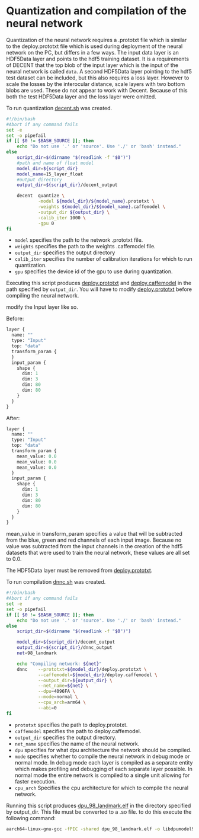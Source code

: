 # Quantization and compilation of the neural network

Quantization of the neural network requires a .prototxt file which is similar to the deploy.prototxt file which is used during deployment of the neural network on the PC, but differs in a few ways. The input data layer is an HDF5Data layer and points to the hdf5 training dataset. It is a requirements of DECENT that the top blob of the input layer which is the input of the neural network is called `data`. A second HDF5Data layer pointing to the hdf5 test dataset can be included, but this also requires a loss layer. However to scale the losses by the interocular distance, scale layers with two bottom blobs are used. These do not appear to work with Decent. Because of this both the test HDF5Data layer and the loss layer were omitted.

To run quantization [decent.sh](../dnndk/decent.sh) was created.

```bash
#!/bin/bash
#Abort if any command fails
set -e
set -o pipefail
if [[ $0 != $BASH_SOURCE ]]; then
    echo "Do not use '.' or 'source'. Use './' or 'bash' instead."
else
    script_dir=$(dirname "$(readlink -f "$0")")
    #path and name of float model
    model_dir=${script_dir}
    model_name=15_layer_float
    #output directory
    output_dir=${script_dir}/decent_output

    decent  quantize \
            -model ${model_dir}/${model_name}.prototxt \
            -weights ${model_dir}/${model_name}.caffemodel \
            -output_dir ${output_dir} \
            -calib_iter 1000 \
            -gpu 0
fi
```

* `model` specifies the path to the network .prototxt file.
* `weights` specifies the path to the weights .caffemodel file.
* `output_dir` specifies the output directory
* `calib_iter` specifies the number of calibration iterations for which to run quantization.
* `gpu` specifies the device id of the gpu to use during quantization.

Executing this script produces [deploy.prototxt](../dnndk/decent_output/deploy.prototxt) and [deploy.caffemodel](../dnndk/decent_output/deploy.caffemodel) in the path specified by `output_dir`. You will have to modify [deploy.prototxt](../dnndk/decent_output/deploy.prototxt) before compiling the neural network.

modify the Input layer like so.

Before:

```protobuf
layer {
  name: ""
  type: "Input"
  top: "data"
  transform_param {
  }
  input_param {
    shape {
      dim: 1
      dim: 3
      dim: 80
      dim: 80
    }
  }
}
```

After:

```protobuf
layer {
  name: ""
  type: "Input"
  top: "data"
  transform_param {
    mean_value: 0.0
    mean_value: 0.0
    mean_value: 0.0
  }
  input_param {
    shape {
      dim: 1
      dim: 3
      dim: 80
      dim: 80
    }
  }
}

```

mean_value in transform_param specifies a value that will be subtracted from the blue, green and red channels of each input image. Because no value was subtracted from the input channels in the creation of the hdf5 datasets that were used to train the neural network, these values are all set to 0.0.

The HDF5Data layer must be removed from [deploy.prototxt](../dnndk/decent_output/deploy.prototxt).

To run compilation [dnnc.sh](../dnndk/dnnc.sh) was created.

```bash
#!/bin/bash
#Abort if any command fails
set -e
set -o pipefail
if [[ $0 != $BASH_SOURCE ]]; then
    echo "Do not use '.' or 'source'. Use './' or 'bash' instead."
else
    script_dir=$(dirname "$(readlink -f "$0")")

    model_dir=${script_dir}/decent_output
    output_dir=${script_dir}/dnnc_output
    net=98_landmark

    echo "Compiling network: ${net}"
    dnnc    --prototxt=${model_dir}/deploy.prototxt \
            --caffemodel=${model_dir}/deploy.caffemodel \
            --output_dir=${output_dir} \
            --net_name=${net} \
            --dpu=4096FA \
            --mode=normal \
            --cpu_arch=arm64 \
            --abi=0
fi
```

* `prototxt` specifies the path to deploy.prototxt.
* `caffemodel` specifies the path to deploy.caffemodel.
* `output_dir` specifies the output directory.
* `net_name` specifies the name of the neural network.
* `dpu` specifies for what dpu architecture the network should be compiled.
* `mode` specifies whether to compile the neural network in debug mode or normal mode. In debug mode each layer is compiled as a separate entity which makes profiling and debugging of each separate layer possible. In normal mode the entire network is compiled to a single unit allowing for faster execution.
* `cpu_arch` Specifies the cpu architecture for which to compile the neural network.

Running this script produces [dpu_98_landmark.elf](../dnndk/dnnc_output/dpu_98_landmark.elf) in the directory specified by output_dir. This file must be converted to a .so file. to do this execute the following command:

```bash
aarch64-linux-gnu-gcc -fPIC -shared dpu_98_landmark.elf -o libdpumodel98_landmark.so
```
